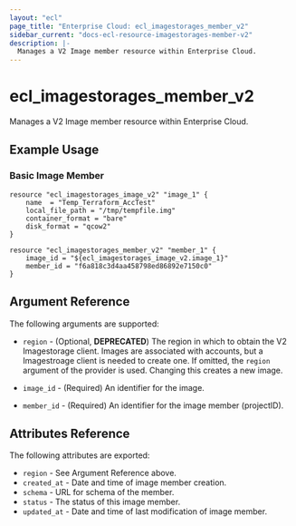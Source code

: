 ```yaml
---
layout: "ecl"
page_title: "Enterprise Cloud: ecl_imagestorages_member_v2"
sidebar_current: "docs-ecl-resource-imagestorages-member-v2"
description: |-
  Manages a V2 Image member resource within Enterprise Cloud.
---
```


# ecl\_imagestorages\_member\_v2

Manages a V2 Image member resource within Enterprise Cloud.

## Example Usage

### Basic Image Member

```hcl
resource "ecl_imagestorages_image_v2" "image_1" {
    name  = "Temp_Terraform_AccTest"
    local_file_path = "/tmp/tempfile.img"
    container_format = "bare"
    disk_format = "qcow2"
}

resource "ecl_imagestorages_member_v2" "member_1" {
	image_id = "${ecl_imagestorages_image_v2.image_1}"
	member_id = "f6a818c3d4aa458798ed86892e7150c0"
}
```

## Argument Reference

The following arguments are supported:

* `region` - (Optional, **DEPRECATED**) The region in which to obtain the V2 Imagestorage client.
    Images are associated with accounts, but a Imagestroage client is needed to
    create one. If omitted, the `region` argument of the provider is used.
    Changing this creates a new image.

* `image_id` - (Required) An identifier for the image.

* `member_id` - (Required) An identifier for the image member (projectID).


## Attributes Reference

The following attributes are exported:

* `region` - See Argument Reference above.
* `created_at` - Date and time of image member creation.
* `schema` - URL for schema of the member.
* `status` - The status of this image member.
* `updated_at` - Date and time of last modification of image member.